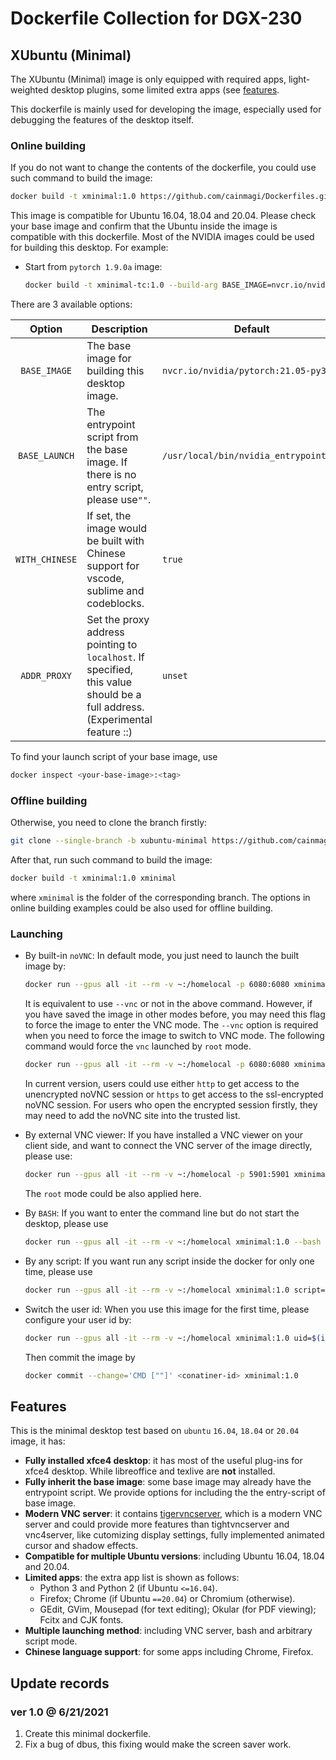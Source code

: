 # Dockerfile Collection for DGX-230

## XUbuntu (Minimal)

The XUbuntu (Minimal) image is only equipped with required apps, light-weighted desktop plugins, some limited extra apps (see [features](#features).

This dockerfile is mainly used for developing the image, especially used for debugging the features of the desktop itself.

### Online building

If you do not want to change the contents of the dockerfile, you could use such command to build the image:

```Bash
docker build -t xminimal:1.0 https://github.com/cainmagi/Dockerfiles.git#xubuntu-minimal
```

This image is compatible for Ubuntu 16.04, 18.04 and 20.04. Please check your base image and confirm that the Ubuntu inside the image is compatible with this dockerfile. Most of the NVIDIA images could be used for building this desktop. For example:

* Start from `pytorch 1.9.0a` image:

  ```bash
  docker build -t xminimal-tc:1.0 --build-arg BASE_IMAGE=nvcr.io/nvidia/pytorch:21.05-py3 --build-arg BASE_LAUNCH=/usr/local/bin/nvidia_entrypoint.sh https://github.com/cainmagi/Dockerfiles.git#xubuntu-minimal
  ```

There are 3 available options:

| Option  | Description | Default |
| :-----: | ----------- | ------- |
| `BASE_IMAGE` | The base image for building this desktop image. | `nvcr.io/nvidia/pytorch:21.05-py3` |
| `BASE_LAUNCH` | The entrypoint script from the base image. If there is no entry script, please use`""`. | `/usr/local/bin/nvidia_entrypoint.sh` |
| `WITH_CHINESE` | If set, the image would be built with Chinese support for vscode, sublime and codeblocks. | `true` |
| `ADDR_PROXY` | Set the proxy address pointing to `localhost`. If specified, this value should be a full address. (Experimental feature ::) | `unset` |

To find your launch script of your base image, use

```bash
docker inspect <your-base-image>:<tag>
```

### Offline building

Otherwise, you need to clone the branch firstly:

```Bash
git clone --single-branch -b xubuntu-minimal https://github.com/cainmagi/Dockerfiles.git xminimal
```

After that, run such command to build the image:

```Bash
docker build -t xminimal:1.0 xminimal
```

where `xminimal` is the folder of the corresponding branch. The options in online building examples could be also used for offline building.

### Launching

* By built-in `noVNC`: In default mode, you just need to launch the built image by:

  ```bash
  docker run --gpus all -it --rm -v ~:/homelocal -p 6080:6080 xminimal:1.0
  ```

  It is equivalent to use `--vnc` or not in the above command. However, if you have saved the image in other modes before, you may need this flag to force the image to enter the VNC mode. The `--vnc` option is required when you need to force the image to switch to VNC mode. The following command would force the `vnc` launched by `root` mode.

  ```bash
  docker run --gpus all -it --rm -v ~:/homelocal -p 6080:6080 xminimal:1.0 --root
  ```

  In current version, users could use either `http` to get access to the unencrypted noVNC session or `https` to get access to the ssl-encrypted noVNC session. For users who open the encrypted session firstly, they may need to add the noVNC site into the trusted list.

* By external VNC viewer: If you have installed a VNC viewer on your client side, and want to connect the VNC server of the image directly, please use:

  ```bash
  docker run --gpus all -it --rm -v ~:/homelocal -p 5901:5901 xminimal:1.0
  ```

  The `root` mode could be also applied here.

* By `BASH`: If you want to enter the command line but do not start the desktop, please use

  ```bash
  docker run --gpus all -it --rm -v ~:/homelocal xminimal:1.0 --bash
  ```

* By any script: If you want run any script inside the docker for only one time, please use

  ```bash
  docker run --gpus all -it --rm -v ~:/homelocal xminimal:1.0 script=<the-path-to-your-script>
  ```

* Switch the user id: When you use this image for the first time, please configure your user id by:

  ```bash
  docker run --gpus all -it --rm -v ~:/homelocal xminimal:1.0 uid=$(id -u) gid=$(id -g)
  ```

  Then commit the image by

  ```bash
  docker commit --change='CMD [""]' <conatiner-id> xminimal:1.0
  ```

## Features

This is the minimal desktop test based on `ubuntu` `16.04`, `18.04` or `20.04` image, it has:

* **Fully installed xfce4 desktop**: it has most of the useful plug-ins for xfce4 desktop. While libreoffice and texlive are **not** installed.
* **Fully inherit the base image**: some base image may already have the entrypoint script. We provide options for including the the entry-script of base image.
* **Modern VNC server**: it contains [tigervncserver][tigervnc], which is a modern VNC server and could provide more features than tightvncserver and vnc4server, like cutomizing display settings, fully implemented animated cursor and shadow effects.
* **Compatible for multiple Ubuntu versions**: including Ubuntu 16.04, 18.04 and 20.04.
* **Limited apps**: the extra app list is shown as follows:
  * Python 3 and Python 2 (if Ubuntu `<=16.04`).
  * Firefox; Chrome (if Ubuntu `==20.04`) or Chromium (otherwise).
  * GEdit, GVim, Mousepad (for text editing); Okular (for PDF viewing); Fcitx and CJK fonts.
* **Multiple launching method**: including VNC server, bash and arbitrary script mode.
* **Chinese language support**: for some apps including Chrome, Firefox.

## Update records

### ver 1.0 @ 6/21/2021

1. Create this minimal dockerfile.
2. Fix a bug of dbus, this fixing would make the screen saver work.

[tigervnc]: https://github.com/TigerVNC/tigervnc
